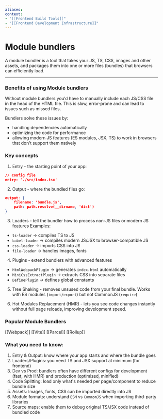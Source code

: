 ```yaml
---
aliases:
context:
- "[[Frontend Build Tools]]"
- "[[Frontend Development Infrastructure]]"
---
```


# Module bundlers

A module bundler is a tool that takes your JS, TS, CSS, images and other assets, and packages them into one or more files (bundles) that browsers can efficiently load.

---
### Benefits of using Module bundlers

Without module bundlers you'd have to manually include each JS/CSS file in the head of the HTML file.
This is slow, error-prone and can lead to issues such as missed files.

Bundlers solve these issues by:
- handling dependencies automatically
- optimizing the code for performance
- allowing modern JS features (ES modules, JSX, TS) to work in browsers that don't support them natively


### Key concepts

1. Entry - the starting point of your app:
```json
// config file
entry: './src/index.tsx'
``` 

2. Output - where the bundled files go:
```json
output: {
    filename: 'bundle.js',
    path: path.resolve(__dirname, 'dist')
}
```

3. Loaders - tell the bundler how to process non-JS files or modern JS features
Examples:
- `ts-loader` -> compiles TS to JS
- `babel-loader` -> compiles modern JS/JSX to browser-compatible JS
- `css-loader` -> imports CSS into JS
- `file-loader` -> handles images, fonts

4. Plugins - extend bundlers with advanced features
- `HtmlWebpackPlugin` -> generates `index.html` automatically
- `MiniCssExtractPlugin` -> extracts CSS into separate files
- `DefinePlugin` -> defines global constants

5. Tree Shaking - removes unsused code from your final bundle. Works with ES modules (`import/export`) but not CommonJS (`require`)

6. Hot Modules Replacement (HMR) - lets you see code changes instantly without full page reloads, improving development speed.


### Popular Module Bundlers
[[Webpack]]
[[Vite]]
[[Parcel]]
[[Rollup]]


### What you need to know:

1. Entry & Output: know where your app starts and where the bundle goes
2. Loaders/Plugins: you need TS and JSX support at minimum (for frontend)
3. Dev vs Prod: bundlers often have different configs for development (fast, with HMR) and production (optimized, minified)
4. Code Splitting: load only what's needed per page/component to reduce bundle size
5. Assets: Images, fonts, CSS can be imported directly into JS
6. Module formats: understand `ESM` vs `CommonJS` when importing third-party libraries
7. Source maps: enable them to debug original TS/JSX code instead of bundled code
